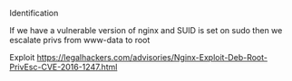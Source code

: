 Identification 


If we have a vulnerable version of nginx and SUID is set on sudo then we escalate privs from www-data to root


Exploit 
https://legalhackers.com/advisories/Nginx-Exploit-Deb-Root-PrivEsc-CVE-2016-1247.html